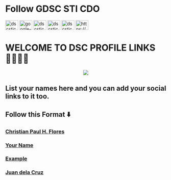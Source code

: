 
# Follow GDSC STI CDO
<p align="left">
<a href="https://twitter.com/dscsticdo" target="blank"><img align="center" src="https://raw.githubusercontent.com/rahuldkjain/github-profile-readme-generator/master/src/images/icons/Social/twitter.svg" alt="dscsticdo" height="30" width="40" /></a>
<a href="https://www.linkedin.com/company/google-developer-student-clubs-sti-college-cagayan-de-oro/" target="blank"><img align="center" src="https://raw.githubusercontent.com/rahuldkjain/github-profile-readme-generator/master/src/images/icons/Social/linked-in-alt.svg" alt="google-developer-student-clubs-sti-college-cagayan-de-oro" height="30" width="40" /></a>
<a href="https://fb.com/dscsticdo" target="blank"><img align="center" src="https://raw.githubusercontent.com/rahuldkjain/github-profile-readme-generator/master/src/images/icons/Social/facebook.svg" alt="dscsticdo" height="30" width="40" /></a>
<a href="https://instagram.com/dscsticdo" target="blank"><img align="center" src="https://raw.githubusercontent.com/rahuldkjain/github-profile-readme-generator/master/src/images/icons/Social/instagram.svg" alt="dscsticdo" height="30" width="40" /></a>
<a href="https://www.youtube.com/channel/UCdtdu9-m3cL0BzYtyqzjAAg" target="blank"><img align="center" src="https://raw.githubusercontent.com/rahuldkjain/github-profile-readme-generator/master/src/images/icons/Social/youtube.svg" alt="dscsticdo" height="30" width="40" /></a>
<a href="https://discord.gg/https://discord.gg/by4m996hnY" target="blank"><img align="center" src="https://raw.githubusercontent.com/rahuldkjain/github-profile-readme-generator/master/src/images/icons/Social/discord.svg" alt="https://discord.gg/by4m996hnY" height="30" width="40" /></a>
</p>

# WELCOME TO DSC PROFILE LINKS 👩‍🏫👨‍🏫

<p align="center">
<img src="https://user-images.githubusercontent.com/63575947/148519439-852c7f87-7b00-4405-8ba5-3cdccc0de296.gif">
  </p>

## List your names here and you can add your social links to it too. 

## Follow this Format ⬇️

### [Christian Paul H. Flores](https://github.com/GinoongFlores)
### [Your Name](https://github.com/GinoongFlores)
### [Example](https://github.com/GinoongFlores)
### [Juan dela Cruz](https://github.com/GinoongFlores)




